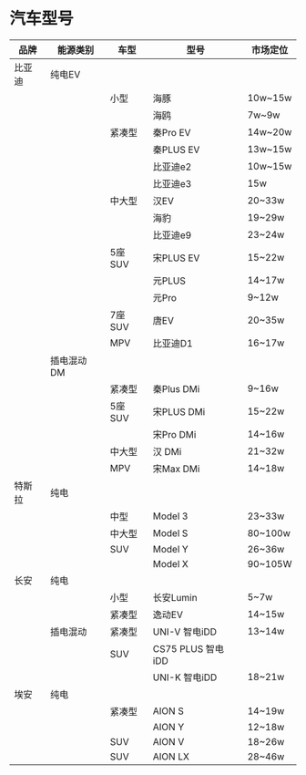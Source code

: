 # 汽车型号 

| 品牌 | 能源类别 | 车型 | 型号 |市场定位 |
| ---  | ---  | ---  | ---  | ---  |
| 比亚迪  |纯电EV      |||
|        |          |小型|海豚|10w~15w|
|        |          ||海鸥|7w~9w|
|        |          |紧凑型|秦Pro EV|14w~20w|
|        |          ||秦PLUS EV|13w~15w|
|        |          ||比亚迪e2|10w~15w|
|        |          ||比亚迪e3|15w|
|        |          |中大型|汉EV|20~33w|
|        |          ||海豹|19~29w|
|        |          ||比亚迪e9|23~24w|
|        |          |5座SUV|宋PLUS EV|15~22w|
|        |          ||元PLUS|14~17w|
|        |          ||元Pro|9~12w|
|        |          |7座SUV|唐EV|20~35w|
|        |          |MPV|比亚迪D1|16~17w|
|        |插电混动DM |||
|        |          |紧凑型|秦Plus DMi|9~16w|
|        |          |5座SUV|宋PLUS DMi|15~22w|
|        |          |      |宋Pro DMi|14~16w|
|        |          |中大型|汉 DMi|21~32w|
|        |          |MPV|宋Max DMi|14~18w|
| 特斯拉 |纯电      |||
|        |          |中型|Model 3|23~33w|
|        |          |中大型|Model S|80~100w|
|        |          |SUV|Model Y|26~36w|
|        |          |   |Model X|90~105W|
| 长安   |纯电      |||
|        |          |小型|长安Lumin|5~7w|
|        |          |紧凑型|逸动EV|14~15w|
|        |插电混动   |紧凑型|UNI-V 智电iDD|13~14w|
|        |          |SUV|CS75 PLUS 智电iDD||
|        |          ||UNI-K 智电iDD|18~21w|
| 埃安   |纯电      |||
|        |          |紧凑型|AION S|14~19w|
|        |          ||AION Y|12~18w|
|        |          |SUV|AION V|18~26w|
|        |          |SUV|AION LX|28~46w|